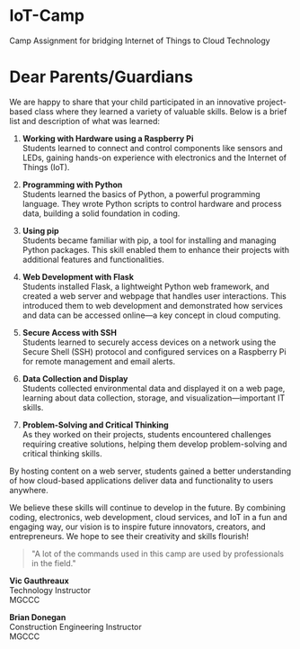 # IoT-Camp
Camp Assignment for bridging Internet of Things to Cloud Technology

# Dear Parents/Guardians

We are happy to share that your child participated in an innovative project-based class where they learned a variety of valuable skills. Below is a brief list and description of what was learned:

1. **Working with Hardware using a Raspberry Pi**  
Students learned to connect and control components like sensors and LEDs, gaining hands-on experience with electronics and the Internet of Things (IoT).

2. **Programming with Python**  
Students learned the basics of Python, a powerful programming language. They wrote Python scripts to control hardware and process data, building a solid foundation in coding.

3. **Using pip**  
Students became familiar with pip, a tool for installing and managing Python packages. This skill enabled them to enhance their projects with additional features and functionalities.

4. **Web Development with Flask**  
Students installed Flask, a lightweight Python web framework, and created a web server and webpage that handles user interactions. This introduced them to web development and demonstrated how services and data can be accessed online—a key concept in cloud computing.

5. **Secure Access with SSH**  
Students learned to securely access devices on a network using the Secure Shell (SSH) protocol and configured services on a Raspberry Pi for remote management and email alerts.

6. **Data Collection and Display**  
Students collected environmental data and displayed it on a web page, learning about data collection, storage, and visualization—important IT skills.

7. **Problem-Solving and Critical Thinking**  
As they worked on their projects, students encountered challenges requiring creative solutions, helping them develop problem-solving and critical thinking skills.

By hosting content on a web server, students gained a better understanding of how cloud-based applications deliver data and functionality to users anywhere.

We believe these skills will continue to develop in the future. By combining coding, electronics, web development, cloud services, and IoT in a fun and engaging way, our vision is to inspire future innovators, creators, and entrepreneurs. We hope to see their creativity and skills flourish!

> "A lot of the commands used in this camp are used by professionals in the field."

**Vic Gauthreaux**  
Technology Instructor  
MGCCC

**Brian Donegan**  
Construction Engineering Instructor  
MGCCC
